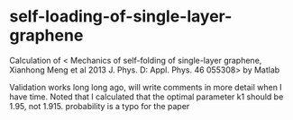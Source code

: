# self-loading-of-single-layer-graphene
Calculation of &lt; Mechanics of self-folding of single-layer graphene, Xianhong Meng et al 2013 J. Phys. D: Appl. Phys. 46 055308> by Matlab

Validation works long long ago, will write comments in more detail when I have time. Noted that I calculated that the optimal parameter k1 should be 1.95, not 1.915. probability is a typo for the paper
